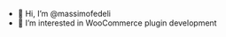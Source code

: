 - 👋 Hi, I’m @massimofedeli
- 👀 I’m interested in WooCommerce plugin development
<!---
massimofedeli/massimofedeli is a ✨ special ✨ repository because its `README.md` (this file) appears on your GitHub profile.
You can click the Preview link to take a look at your changes.
--->
